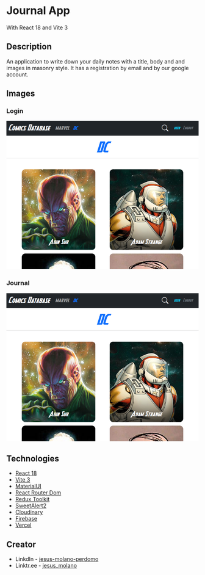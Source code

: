 # Journal App
With React 18 and Vite 3

## Description

An application to write down your daily notes with a title, body and and images in masonry style.
It has a registration by email and by our google account.

## Images
### Login
![Login Image](https://raw.githubusercontent.com/jesus-molano/react18-heroes/main/public/readme-img.webp "Login image")
### Journal
![Journal Image](https://raw.githubusercontent.com/jesus-molano/react18-heroes/main/public/readme-img.webp "Journal image")


## Technologies

* [React 18](https://reactjs.org)
* [Vite 3](https://vitejs.dev)
* [MaterialUI](https://mui.com/)
* [React Router Dom](https://reactrouter.com/)
* [Redux Toolkit](https://redux-toolkit.js.org/)
* [SweetAlert2](https://sweetalert2.github.io/)
* [Cloudinary](https://cloudinary.com/)
* [Firebase](https://firebase.google.com/)
* [Vercel](https://vercel.com/)

## Creator
* LinkdIn - [jesus-molano-perdomo](https://www.linkedin.com/in/jesus-molano-perdomo/)
* Linktr.ee - [jesus_molano](https://linktr.ee/jesus_molano)
